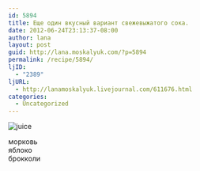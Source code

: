 ```yaml
---
id: 5894
title: Еще один вкусный вариант свежевыжатого сока.
date: 2012-06-24T23:13:37-08:00
author: lana
layout: post
guid: http://lana.moskalyuk.com/?p=5894
permalink: /recipe/5894/
ljID:
  - "2389"
ljURL:
  - http://lanamoskalyuk.livejournal.com/611676.html
categories:
  - Uncategorized
---
```

![juice](http://farm9.staticflickr.com/8012/7437741886_91b625d50a_z.jpg)

морковь  
яблоко  
брокколи